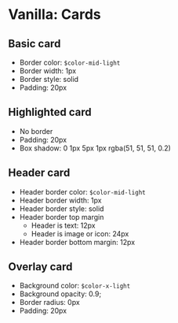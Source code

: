 # Vanilla: Cards

## Basic card
- Border color: `$color-mid-light`
- Border width: 1px
- Border style: solid
- Padding: 20px

## Highlighted card
- No border
- Padding: 20px
- Box shadow: 0 1px 5px 1px rgba(51, 51, 51, 0.2)

## Header card
- Header border color: `$color-mid-light`
- Header border width: 1px
- Header border style: solid
- Header border top margin
  - Header is text: 12px
  - Header is image or icon: 24px
- Header border bottom margin: 12px

## Overlay card
- Background color: `$color-x-light`
- Background opacity: 0.9;
- Border radius: 0px
- Padding: 20px
